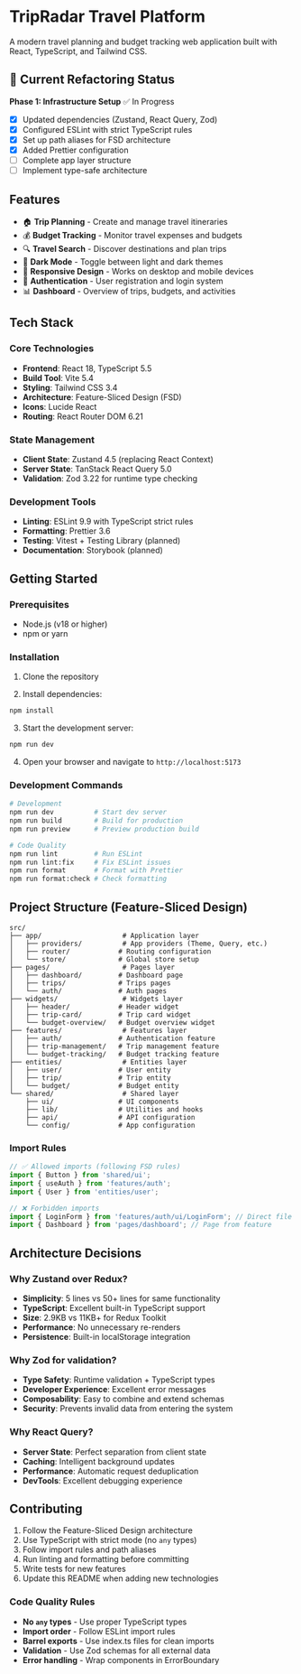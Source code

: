 # TripRadar Travel Platform

A modern travel planning and budget tracking web application built with React, TypeScript, and Tailwind CSS.

## 🚀 Current Refactoring Status

**Phase 1: Infrastructure Setup** ✅ In Progress
- [x] Updated dependencies (Zustand, React Query, Zod)
- [x] Configured ESLint with strict TypeScript rules
- [x] Set up path aliases for FSD architecture
- [x] Added Prettier configuration
- [ ] Complete app layer structure
- [ ] Implement type-safe architecture

## Features

- 🏠 **Trip Planning** - Create and manage travel itineraries
- 💰 **Budget Tracking** - Monitor travel expenses and budgets
- 🔍 **Travel Search** - Discover destinations and plan trips
- 🌙 **Dark Mode** - Toggle between light and dark themes
- 📱 **Responsive Design** - Works on desktop and mobile devices
- 🔐 **Authentication** - User registration and login system
- 📊 **Dashboard** - Overview of trips, budgets, and activities

## Tech Stack

### Core Technologies
- **Frontend**: React 18, TypeScript 5.5
- **Build Tool**: Vite 5.4
- **Styling**: Tailwind CSS 3.4
- **Architecture**: Feature-Sliced Design (FSD)
- **Icons**: Lucide React
- **Routing**: React Router DOM 6.21

### State Management
- **Client State**: Zustand 4.5 (replacing React Context)
- **Server State**: TanStack React Query 5.0
- **Validation**: Zod 3.22 for runtime type checking

### Development Tools
- **Linting**: ESLint 9.9 with TypeScript strict rules
- **Formatting**: Prettier 3.6
- **Testing**: Vitest + Testing Library (planned)
- **Documentation**: Storybook (planned)

## Getting Started

### Prerequisites

- Node.js (v18 or higher)
- npm or yarn

### Installation

1. Clone the repository

2. Install dependencies:
```bash
npm install
```

3. Start the development server:
```bash
npm run dev
```

4. Open your browser and navigate to `http://localhost:5173`

### Development Commands

```bash
# Development
npm run dev          # Start dev server
npm run build        # Build for production
npm run preview      # Preview production build

# Code Quality
npm run lint         # Run ESLint
npm run lint:fix     # Fix ESLint issues
npm run format       # Format with Prettier
npm run format:check # Check formatting
```

## Project Structure (Feature-Sliced Design)

```
src/
├── app/                    # Application layer
│   ├── providers/          # App providers (Theme, Query, etc.)
│   ├── router/            # Routing configuration
│   └── store/             # Global store setup
├── pages/                  # Pages layer
│   ├── dashboard/         # Dashboard page
│   ├── trips/             # Trips pages
│   └── auth/              # Auth pages
├── widgets/                # Widgets layer
│   ├── header/            # Header widget
│   ├── trip-card/         # Trip card widget
│   └── budget-overview/   # Budget overview widget
├── features/               # Features layer
│   ├── auth/              # Authentication feature
│   ├── trip-management/   # Trip management feature
│   └── budget-tracking/   # Budget tracking feature
├── entities/               # Entities layer
│   ├── user/              # User entity
│   ├── trip/              # Trip entity
│   └── budget/            # Budget entity
└── shared/                 # Shared layer
    ├── ui/                # UI components
    ├── lib/               # Utilities and hooks
    ├── api/               # API configuration
    └── config/            # App configuration
```

### Import Rules

```typescript
// ✅ Allowed imports (following FSD rules)
import { Button } from 'shared/ui';
import { useAuth } from 'features/auth';
import { User } from 'entities/user';

// ❌ Forbidden imports
import { LoginForm } from 'features/auth/ui/LoginForm'; // Direct file import
import { Dashboard } from 'pages/dashboard'; // Page from feature
```

## Architecture Decisions

### Why Zustand over Redux?
- **Simplicity**: 5 lines vs 50+ lines for same functionality
- **TypeScript**: Excellent built-in TypeScript support
- **Size**: 2.9KB vs 11KB+ for Redux Toolkit
- **Performance**: No unnecessary re-renders
- **Persistence**: Built-in localStorage integration

### Why Zod for validation?
- **Type Safety**: Runtime validation + TypeScript types
- **Developer Experience**: Excellent error messages
- **Composability**: Easy to combine and extend schemas
- **Security**: Prevents invalid data from entering the system

### Why React Query?
- **Server State**: Perfect separation from client state
- **Caching**: Intelligent background updates
- **Performance**: Automatic request deduplication
- **DevTools**: Excellent debugging experience

## Contributing

1. Follow the Feature-Sliced Design architecture
2. Use TypeScript with strict mode (no `any` types)
3. Follow import rules and path aliases
4. Run linting and formatting before committing
5. Write tests for new features
6. Update this README when adding new technologies

### Code Quality Rules

- **No `any` types** - Use proper TypeScript types
- **Import order** - Follow ESLint import rules
- **Barrel exports** - Use index.ts files for clean imports
- **Validation** - Use Zod schemas for all external data
- **Error handling** - Wrap components in ErrorBoundary
